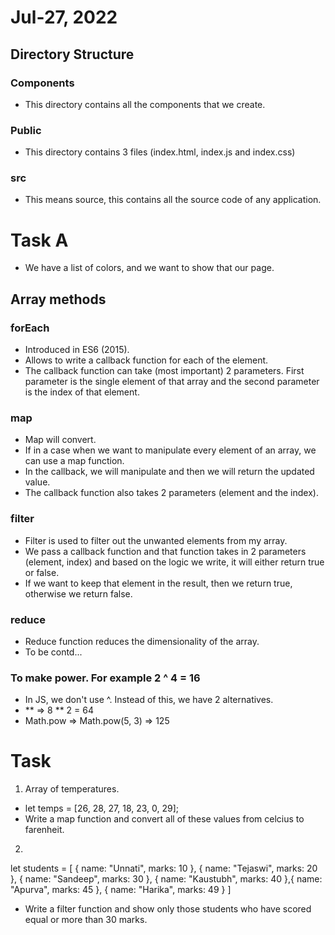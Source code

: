 # Jul-27, 2022

## Directory Structure

### Components
- This directory contains all the components that we create.

### Public
- This directory contains 3 files (index.html, index.js and index.css)

### src
- This means source, this contains all the source code of any application.

# Task A
- We have a list of colors, and we want to show that our page.

## Array methods
### forEach
- Introduced in ES6 (2015).
- Allows to write a callback function for each of the element.
- The callback function can take (most important) 2 parameters. First parameter is the single element of that array and the second parameter is the index of that element.

### map
- Map will convert.
- If in a case when we want to manipulate every element of an array, we can use a map function.
- In the callback, we will manipulate and then we will return the updated value.
- The callback function also takes 2 parameters (element and the index).

### filter
- Filter is used to filter out the unwanted elements from my array.
- We pass a callback function and that function takes in 2 parameters (element, index) and based on the logic we write, it will either return true or false.
- If we want to keep that element in the result, then we return true, otherwise we return false.

### reduce
- Reduce function reduces the dimensionality of the array. 
- To be contd...

### To make power. For example 2 ^ 4 = 16
- In JS, we don't use ^. Instead of this, we have 2 alternatives.
- ** => 8 ** 2 = 64
- Math.pow => Math.pow(5, 3) => 125


# Task
1. Array of temperatures. 
- let temps = [26, 28, 27, 18, 23, 0, 29];
- Write a map function and convert all of these values from celcius to farenheit.
2. 
let students = [
  {
    name: "Unnati",
    marks: 10
  },
  {
    name: "Tejaswi",
    marks: 20
  },
  {
    name: "Sandeep",
    marks: 30
  },
  {
    name: "Kaustubh",
    marks: 40
  },{
    name: "Apurva",
    marks: 45
  },
  {
    name: "Harika",
    marks: 49
  }
]
- Write a filter function and show only those students who have scored equal or more than 30 marks.